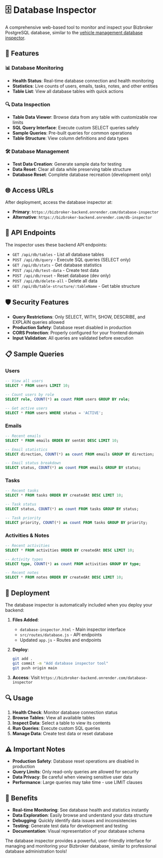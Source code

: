 # 🗄️ Database Inspector

A comprehensive web-based tool to monitor and inspect your Bizbroker PostgreSQL database, similar to the [vehicle management database inspector](https://vehicle-management-backend-ypsa.onrender.com/test-inspect.html?4545454).

## 🚀 Features

### 📊 Database Monitoring
- **Health Status**: Real-time database connection and health monitoring
- **Statistics**: Live counts of users, emails, tasks, notes, and other entities
- **Table List**: View all database tables with quick actions

### 🔍 Data Inspection
- **Table Data Viewer**: Browse data from any table with customizable row limits
- **SQL Query Interface**: Execute custom SELECT queries safely
- **Sample Queries**: Pre-built queries for common operations
- **Table Structure**: View column definitions and data types

### 🛠️ Database Management
- **Test Data Creation**: Generate sample data for testing
- **Data Reset**: Clear all data while preserving table structure
- **Database Reset**: Complete database recreation (development only)

## 🌐 Access URLs

After deployment, access the database inspector at:

- **Primary**: `https://bizbroker-backend.onrender.com/database-inspector`
- **Alternative**: `https://bizbroker-backend.onrender.com/db-inspector`

## 🔧 API Endpoints

The inspector uses these backend API endpoints:

- `GET /api/db/tables` - List all database tables
- `POST /api/db/query` - Execute SQL queries (SELECT only)
- `GET /api/db/stats` - Get database statistics
- `POST /api/db/test-data` - Create test data
- `POST /api/db/reset` - Reset database (dev only)
- `POST /api/db/delete-all` - Delete all data
- `GET /api/db/table-structure/:tableName` - Get table structure

## 🛡️ Security Features

- **Query Restrictions**: Only SELECT, WITH, SHOW, DESCRIBE, and EXPLAIN queries allowed
- **Production Safety**: Database reset disabled in production
- **CORS Protection**: Properly configured for your frontend domain
- **Input Validation**: All queries are validated before execution

## 📋 Sample Queries

### Users
```sql
-- View all users
SELECT * FROM users LIMIT 10;

-- Count users by role
SELECT role, COUNT(*) as count FROM users GROUP BY role;

-- Get active users
SELECT * FROM users WHERE status = 'ACTIVE';
```

### Emails
```sql
-- Recent emails
SELECT * FROM emails ORDER BY sentAt DESC LIMIT 10;

-- Email statistics
SELECT direction, COUNT(*) as count FROM emails GROUP BY direction;

-- Email status breakdown
SELECT status, COUNT(*) as count FROM emails GROUP BY status;
```

### Tasks
```sql
-- Recent tasks
SELECT * FROM tasks ORDER BY createdAt DESC LIMIT 10;

-- Task status
SELECT status, COUNT(*) as count FROM tasks GROUP BY status;

-- Task priority
SELECT priority, COUNT(*) as count FROM tasks GROUP BY priority;
```

### Activities & Notes
```sql
-- Recent activities
SELECT * FROM activities ORDER BY createdAt DESC LIMIT 10;

-- Activity types
SELECT type, COUNT(*) as count FROM activities GROUP BY type;

-- Recent notes
SELECT * FROM notes ORDER BY createdAt DESC LIMIT 10;
```

## 🚀 Deployment

The database inspector is automatically included when you deploy your backend:

1. **Files Added**:
   - `database-inspector.html` - Main inspector interface
   - `src/routes/database.js` - API endpoints
   - Updated `app.js` - Routes and endpoints

2. **Deploy**:
   ```bash
   git add .
   git commit -m "Add database inspector tool"
   git push origin main
   ```

3. **Access**: Visit `https://bizbroker-backend.onrender.com/database-inspector`

## 🔍 Usage

1. **Health Check**: Monitor database connection status
2. **Browse Tables**: View all available tables
3. **Inspect Data**: Select a table to view its contents
4. **Run Queries**: Execute custom SQL queries
5. **Manage Data**: Create test data or reset database

## ⚠️ Important Notes

- **Production Safety**: Database reset operations are disabled in production
- **Query Limits**: Only read-only queries are allowed for security
- **Data Privacy**: Be careful when viewing sensitive user data
- **Performance**: Large queries may take time - use LIMIT clauses

## 🎯 Benefits

- **Real-time Monitoring**: See database health and statistics instantly
- **Data Exploration**: Easily browse and understand your data structure
- **Debugging**: Quickly identify data issues and inconsistencies
- **Testing**: Generate test data for development and testing
- **Documentation**: Visual representation of your database schema

The database inspector provides a powerful, user-friendly interface for managing and monitoring your Bizbroker database, similar to professional database administration tools!


